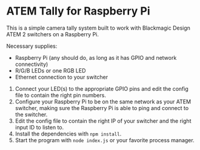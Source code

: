 # ATEM Tally for Raspberry Pi
This is a simple camera tally system built to work with Blackmagic Design ATEM 2 switchers on a Raspberry Pi.

Necessary supplies:
* Raspberry Pi (any should do, as long as it has GPIO and network connectivity)
* R/G/B LEDs or one RGB LED
* Ethernet connection to your switcher

1. Connect your LED(s) to the appropriate GPIO pins and edit the config file to contain the right pin numbers.
2. Configure your Raspberry Pi to be on the same network as your ATEM switcher, making sure the Raspberry Pi
is able to ping and connect to the switcher. 
3. Edit the config file to contain the right IP of your switcher and the right input ID to listen to.
4. Install the dependencies with `npm install`.
5. Start the program with `node index.js` or your favorite process manager.
